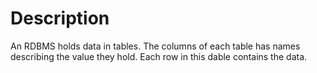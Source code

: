 # Description



An RDBMS holds data in tables. The columns of each table has names describing the value they hold.
Each row in this dable contains the data.


